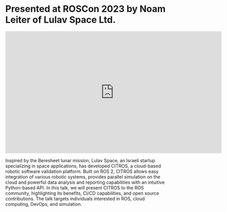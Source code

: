 
# Presented at ROSCon 2023 by Noam Leiter of Lulav Space Ltd.

<iframe width="675" height="380" src="https://vimeo.com/showcase/10775523/video/879001126/embed" frameborder="0" allow="accelerometer; autoplay; encrypted-media; gyroscope; picture-in-picture" allowfullscreen></iframe>

Inspired by the Beresheet lunar mission, Lulav Space, an Israeli startup specializing in space applications, has developed CITROS, a cloud-based robotic software validation platform. Built on ROS 2, CITROS allows easy integration of various robotic systems, provides parallel simulation on the cloud and powerful data analysis and reporting capabilities with an intuitive Python-based API. In this talk, we will present CITROS to the ROS community, highlighting its benefits, CI/CD capabilities, and open source contributions. The talk targets individuals interested in ROS, cloud computing, DevOps, and simulation.

